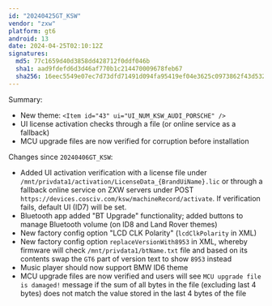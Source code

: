 ```yaml
---
id: "20240425GT_KSW"
vendor: "zxw"
platform: gt6
android: 13
date: 2024-04-25T02:10:12Z
signatures:
  md5: 77c1659d40d3858dd428712f0ddf046b
  sha1: aad9fdefd6d3d46af770b1c214470009678feb67
  sha256: 16eec5549e07ec7d73dfd71491d094fa95419ef04e3625c0973862f43d532a6c
---
```

Summary:
- New theme: `<Item id="43" ui="UI_NUM_KSW_AUDI_PORSCHE" />`
- UI license activation checks through a file (or online service as a fallback)
- MCU upgrade files are now verified for corruption before installation

Changes since `20240406GT_KSW`:
- Added UI activation verification with a license file under `/mnt/privdata1/activation/LicenseData_{BrandUiName}.lic` or through a fallback online service on ZXW servers under POST `https://devices.cosciv.com/ksw/machineRecord/activate`. If verification fails, default UI (ID7) will be set.
- Bluetooth app added "BT Upgrade" functionality; added buttons to manage Bluetooth volume (on ID8 and Land Rover themes)
- New factory config option "LCD CLK Polarity" (`lcdClkPolarity` in XML)
- New factory config option `replaceVersionWith8953` in XML, whereby firmware will check `/mnt/privdata1/btName.txt` file and based on its contents swap the `GT6` part of version text to show `8953` instead
- Music player should now support BMW ID6 theme
- MCU upgrade files are now verified and users will see `MCU upgrade file is damaged!` message if the sum of all bytes in the file (excluding last 4 bytes) does not match the value stored in the last 4 bytes of the file